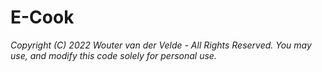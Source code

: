 # E-Cook


*Copyright (C) 2022 Wouter van der Velde - All Rights Reserved.
You may use, and modify this code solely for personal use.*
